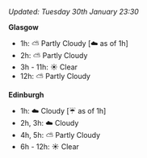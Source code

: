 *Updated: Tuesday 30th January 23:30*

**Glasgow**

* 1h: :partly_sunny: Partly Cloudy [:cloud: as of 1h]
* 2h: :partly_sunny: Partly Cloudy
* 3h - 11h: :sunny: Clear
* 12h: :partly_sunny: Partly Cloudy

**Edinburgh**

* 1h: :cloud: Cloudy [:umbrella: as of 1h]
* 2h, 3h: :cloud: Cloudy
* 4h, 5h: :partly_sunny: Partly Cloudy
* 6h - 12h: :sunny: Clear

